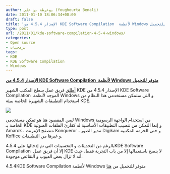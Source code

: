 ```yaml
---
author: يوغرطة بن علي (Youghourta Benali)
date: 2011-01-10 18:06:34+00:00
draft: false
title: 'الإصدار 4.5.4 من KDE Software Compilation  لأنظمة Windows متوفر للتحميل '
type: post
url: /2011/01/kde-software-compilation-4-5-4-windows/
categories:
- Open source
- برمجيات
tags:
- KDE
- KDE Software Compilation
- Windows
---
```


**[الإصدار 4.5.4 من KDE Software Compilation  لأنظمة Windows متوفر للتحميل](https://www.it-scoop.com/2011/01/kde-software-compilation-4-5-4-windows)**


[أطلق](http://windows.kde.org/news.php#itemKDESoftwareCompilation454forWindowsavailable) فريق عمل سطح المكتب الشهير KDE الإصدار 4.5.4 من KDE Software Compilation  الموجه لأنظمة Windows و التي ستمكن مستخدمي هذا النظام من استخدام التطبيقات الشهيرة الخاصة ببيئة KDE.

[![](https://www.it-scoop.com/wp-content/uploads/2010/01/KDE_logo.jpg)
](https://www.it-scoop.com/2011/01/kde-software-compilation-4-5-4-windows)

ليس المقصود هنا هو تمكن مستخدمي Windows من استخدام الواجهة الرسومية الخاصة بـ KDE و إنما التمكن من تنصيب التطبيقات الأساسية له كقارئ الملفات الصوتية Amarok ، متصفح الإنترنت Konqueror ، مدير الصور Digikam و حتى الحزمة المكتبية Koffice و غيرها من التطبيقات.

بالرغم من التحديثات و التحسينات التي تم إدخالها على 4.5.4KDE Software Compilation  إلا أن فريق عمل KDE لا ينصح باستعمالها إلا من باب التجربة فقط، حيث أنه لا تزال بعض العيوب و النقائص موجودة.

4.5.4KDE Software Compilation لأنظمة Windows متوفر للتحميل من [هنا](http://windows.kde.org/download.php)
